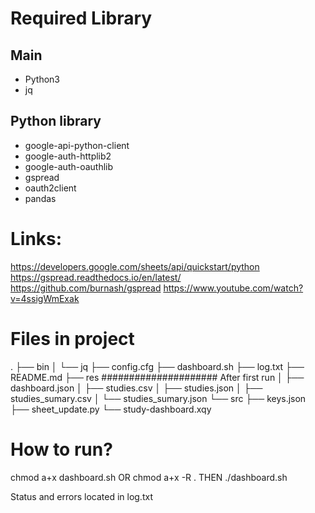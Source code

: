 # Required Library

## Main
- Python3
- jq

## Python library
- google-api-python-client
- google-auth-httplib2
- google-auth-oauthlib
- gspread
- oauth2client
- pandas

# Links:
https://developers.google.com/sheets/api/quickstart/python
https://gspread.readthedocs.io/en/latest/
https://github.com/burnash/gspread
https://www.youtube.com/watch?v=4ssigWmExak
# Files in project
.
├── bin
│   └── jq
├── config.cfg
├── dashboard.sh
├── log.txt
├── README.md
├── res ##################### After first run
│   ├── dashboard.json
│   ├── studies.csv
│   ├── studies.json
│   ├── studies_sumary.csv
│   └── studies_sumary.json
└── src
    ├── keys.json
    ├── sheet_update.py
    └── study-dashboard.xqy

# How to run?
chmod a+x dashboard.sh
OR
chmod a+x -R .
THEN
./dashboard.sh

Status and errors located in log.txt
